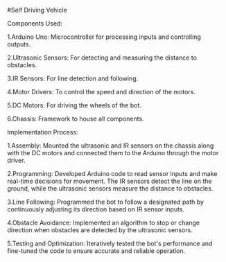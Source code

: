 #Self Driving Vehicle

Components Used:

1.Arduino Uno: Microcontroller for processing inputs and controlling outputs.

2.Ultrasonic Sensors: For detecting and measuring the distance to obstacles.

3.IR Sensors: For line detection and following.

4.Motor Drivers: To control the speed and direction of the motors.

5.DC Motors: For driving the wheels of the bot.

6.Chassis: Framework to house all components.





Implementation Process:

1.Assembly: Mounted the ultrasonic and IR sensors on the chassis along with the DC motors and connected them to the Arduino through the motor driver.

2.Programming: Developed Arduino code to read sensor inputs and make real-time decisions for movement. The IR sensors detect the line on the ground, while the ultrasonic sensors measure the distance to obstacles.

3.Line Following: Programmed the bot to follow a designated path by continuously adjusting its direction based on IR sensor inputs.

4.Obstacle Avoidance: Implemented an algorithm to stop or change direction when obstacles are detected by the ultrasonic sensors.

5.Testing and Optimization: Iteratively tested the bot's performance and fine-tuned the code to ensure accurate and reliable operation.
